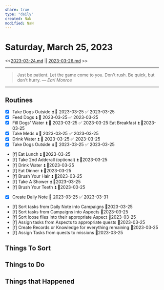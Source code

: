 ```yaml
---
share: true
type: "daily"
created: NaN 
modified: NaN
---
```

# Saturday, March 25, 2023
<<[2023-03-24.md](./2023-03-24.md) || [2023-03-26.md](./2023-03-26.md) >>

---

> Just be patient. Let the game come to you. Don't rush. Be quick, but don't hurry.
> — <cite>Earl Monroe</cite>

---
 
## Routines
- [x] Take Dogs Outside ⏫ 📅 2023-03-25 ✅ 2023-03-25
- [x] Feed Dogs ⏫ 📅 2023-03-25 ✅ 2023-03-25
- [x] Fill Dogs' Water ⏫ 📅 2023-03-25 ✅ 2023-03-25
Eat Breakfast ⏫  📆2023-03-25
- [x] Take Meds ⏫ 📅 2023-03-25 ✅ 2023-03-25
- [x] Drink Water ⏫ 📅 2023-03-25 ✅ 2023-03-25
- [x] Take Dogs Outside ⏫ 📅 2023-03-25 ✅ 2023-03-25
- [f] Eat Lunch ⏫  📆2023-03-25
- [f] Take 2nd Adderall (optional) ⏫  📆2023-03-25
- [f] Drink Water ⏫  📆2023-03-25
- [f] Eat Dinner ⏫  📆2023-03-25
- [f] Brush Your Hair ⏫  📆2023-03-25
- [f] Take A Shower ⏫ 📆2023-03-25
- [f] Brush Your Teeth ⏫  📆2023-03-25
- [x] Create Daily Note 📅 2023-03-25 ✅ 2023-03-31
- [f] Sort tasks from Daily Note into Campaigns 📆2023-03-25
- [f] Sort tasks from Campaigns into Aspects 📆2023-03-25
- [f] Sort loose files into their appropriate Aspect 📆2023-03-25
- [f] Assign tasks from Aspects to appropriate quests 📆2023-03-25
- [f] Create Records or Knowledge for everything remaining 📆2023-03-25
- [f] Assign Tasks from quests to missions 📆2023-03-25


## Things To Sort

## Things to Do


## Things that Happened
